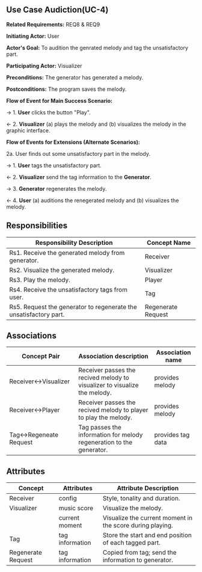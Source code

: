 ## Use Case Audiction(UC-4)

**Related Requirements:** REQ8 & REQ9

**Initiating Actor:** User

**Actor's Goal:** To audition the genrated melody and tag the unsatisfactory part.

**Participating Actor:** Visualizer

**Preconditions:** The generator has generated a melody.

**Postconditions:** The program saves the melody.

**Flow of Event for Main Success Scenario:**

→ 1. **User** clicks the button "Play".

← 2. **Visualizer** (a) plays the melody and (b) visualizes the melody in the graphic interface. 

**Flow of Events for Extensions (Alternate Scenarios):** 

2a. User finds out some unsatisfactory part in the melody.

→ 1. **User** tags the unsatisfactory part. 

← 2. **Visualizer** send the tag information to the **Generator**.

→ 3. **Generator** regenerates the melody. 

← 4. **User** (a) auditions the renegerated melody and (b) visualizes the melody.

## Responsibilities

| Responsibility Description                                   | Concept Name       |
| ------------------------------------------------------------ | ------------------ |
| Rs1. Receive the generated melody from generator.            | Receiver           |
| Rs2. Visualize the generated melody.                         | Visualizer         |
| Rs3. Play the melody.                                        | Player             |
| Rs4. Receive the unsatisfactory tags from user.              | Tag                |
| Rs5. Request the generator to regenerate the unsatisfactory part. | Regenerate Request |

## Associations

| Concept Pair          | Association description                                      | Association name |
| --------------------- | ------------------------------------------------------------ | ---------------- |
| Receiver↔Visualizer   | Receiver passes the recived melody to visualizer to visualize the melody. | provides melody  |
| Receiver↔Player       | Receiver passes the recived melody to player to play the melody. | provides melody  |
| Tag↔Regeneate Request | Tag passes the information for melody regeneration to the generator. | provides tag data |

## Attributes

| Concept            | Attributes      | Attribute Description                                    |
| ------------------ | --------------- | -------------------------------------------------------- |
| Receiver           | config          | Style, tonality and duration.                            |
| Visualizer         | music score     | Visualize the melody.                                    |
|                    | current moment  | Visualize the current moment in the score during playing.|
| Tag                | tag information | Store the start and end position of each tagged part.    |
| Regenerate Request | tag information | Copied from tag; send the information to generator.      |

